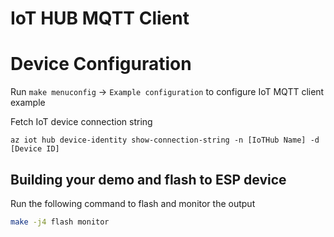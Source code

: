 # IoT HUB MQTT Client

# Device Configuration

Run `make menuconfig` -> `Example configuration` to configure IoT MQTT client example

Fetch IoT device connection string
```
az iot hub device-identity show-connection-string -n [IoTHub Name] -d [Device ID]
```

## Building your demo and flash to ESP device

Run the following command to flash and monitor the output

``` bash
make -j4 flash monitor
```
